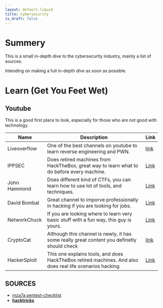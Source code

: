 ```yaml
---
layout: default.liquid
title: Cybersecurity
is_draft: false
---
```


# Summery

This is a small in-depth dive to the cybersecurity industry, mainly a list of
sources.

Intending on making a full in-depth dive as soon as possible.


# Learn (Get You Feet Wet)

## Youtube

This is a good first place to look, especially for those who
are not good with technology.

| Name | Description | Link |
| --- | --- | -- |
| Liveoverflow  | One of the best channels on youtube to learn reverse engineering and PWN.                                     | [link](https://www.youtube.com/c/LiveOverflow)        |
| IPPSEC        | Does retired machines from HackTheBox, great way to learn what to do before every machine.                    | [Link](https://www.youtube.com/c/ippsec)              |
| John Hammond  | Does different kind of CTFs, you can learn how to use lot of tools, and techniques.                           | [Link](https://www.youtube.com/c/JohnHammond010)      |
| David Bombal  | Great channel to imporve professionally in hacking if you are looking for jobs.			                    | [Link](https://www.youtube.com/c/DavidBombal)         |
| NetworkChuck  | If you are looking where to learn very basic stuff with a fun way, this guy is yours.		                    | [Link](https://www.youtube.com/c/NetworkChuck)        |
| CryptoCat		| Although this channel is newly, it has some really great content you definetly should check                   | [link](https://www.youtube.com/c/CryptoCat23)         |
| HackerSploit  | This one explains tools, and does HackTheBox retired machines. And also does real life scenarios hacking      | [Link](https://www.youtube.com/c/HackerSploit)        |


## SOURCES

- [mza7a pentest-checklist](https://github.com/mza7a/pentest-checklist)
- [**hacktricks**](https://book.hacktricks.xyz)

<!-- vim: tw=64 tabstop=4 shiftwidth=4 expandtab
-->
